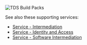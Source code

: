 ![TDS Build Packs](https://github.com/InlandRevenue/Gateway-Services/blob/master/Images/TDSBuildPacks.PNG)

See also these supporting services:
* [Service - Intermediation](https://github.com/InlandRevenue/Gateway-Services/tree/master/Service%20-%20Intermediation)
* [Service - Identity and Access](https://github.com/InlandRevenue/Gateway-Services/tree/master/Service%20-%20Identity%20and%20Access)
* [Service - Software Intermediation](https://github.com/InlandRevenue/Gateway-Services/tree/master/Service%20-%20Software%20Intermediation)

